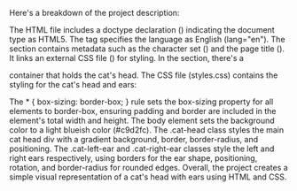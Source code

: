 Here's a breakdown of the project description:

The HTML file includes a doctype declaration (<!DOCTYPE html>) indicating the document type as HTML5.
The <html> tag specifies the language as English (lang="en").
The <head> section contains metadata such as the character set (<meta charset="UTF-8">) and the page title (<title>fCC Cat Painting</title>).
It links an external CSS file (<link rel="stylesheet" href="./styles.css">) for styling.
In the <body> section, there's a <main> container that holds the cat's head.
The CSS file (styles.css) contains the styling for the cat's head and ears:

The * { box-sizing: border-box; } rule sets the box-sizing property for all elements to border-box, ensuring padding and border are included in the element's total width and height.
The body element sets the background color to a light blueish color (#c9d2fc).
The .cat-head class styles the main cat head div with a gradient background, border, border-radius, and positioning.
The .cat-left-ear and .cat-right-ear classes style the left and right ears respectively, using borders for the ear shape, positioning, rotation, and border-radius for rounded edges.
Overall, the project creates a simple visual representation of a cat's head with ears using HTML and CSS.

